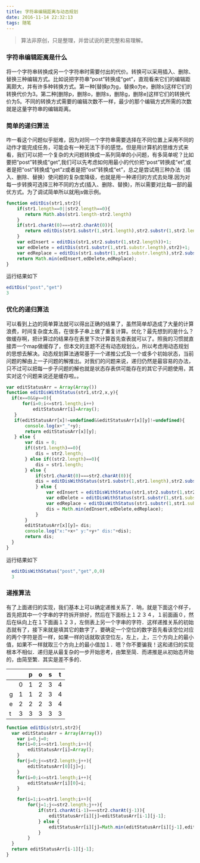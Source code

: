 ```yaml
---
title: 字符串编辑距离与动态规划
date: 2016-11-14 22:32:13
tags: 随笔
---
```


> 算法非原创，只是整理，并尝试说的更完整和易理解。

### 字符串编辑距离是什么
将一个字符串转换成另一个字符串时需要付出的代价。转换可以采用插入、删除、替换三种编辑方式。比如说把字符串“post”转换成“get”，直观看来它们的编辑距离颇大，并有许多种转换方式。第一种[替换p为g，替换o为e，删除s]这样它们的转换代价为3。第二种[删除p，删除o，删除s，删除g，删除e]这样它们的转换代价为5。不同的转换方式需要的编辑次数不一样，最少的那个编辑方式所需的次数就是这量字符串的编辑距离。
### 简单的递归算法
咋一看这个问题似乎挺难，因为对同一个字符串需要选择在不同位置上采用不同的动作才能完成任务，可能会有一种无法下手的感觉。但是用计算机的思维方式来看，我们可以把一个复杂的大问题转换成一系列简单的小问题，有多简单呢？比如要把“post”转换成“get”,我们可以先考虑如何用最小的代价把“post”转换成“et”,或者是把“ost”转换成“get”z或者是把“ost”转换成“et”，总之是尝试用三种办法（插入、删除、替换）使问题的复杂度降级，也就是用一种递归的方式去处理.因为对每一步转换可选择三种不同的方式(插入、删除、替换)，所以需要对比每一部的最优方式。为了调试简单所以就用js做示例。

```js
function editDis(str1,str2){
    if(str1.length==0||str2.length==0){
       return Math.abs(str1.length-str2.length)
    }
    if(str1.charAt(0)===str2.charAt(0)){
       return editDis(str1.substr(1,str1.length),str2.substr(1,str2.length))
    }
    var edInsert = editDis(str1,str2.substr(1,str2.length))+1;
    var edDelete = editDis(str1.substr(1,str1.substr.length),str2)+1;
    var edReplace = editDis(str1.substr(1,str1.substr.length),str2.substr(1,str2.length))+1;
    return Math.min(edInsert,edDelete,edReplace);
}
```
运行结果如下
```js
editDis("post","get")
3
```
### 优化的递归算法
可以看到上边的简单算法就可以得出正确的结果了，虽然简单却造成了大量的计算浪费，时间复杂度太高，在很多子串上做了重复计算。优化？最先想到的是什么？做缓存啊，把计算过的结果存在表里下次计算首先查表就可以了。照我的习惯就直接弄一个map做缓存了，但本文的主题不还有动态规划么，所以考虑用动态规划的思想去解决。动态规划算法通常基于一个递推公式及一个或多个初始状态，当前问题的解由上一子问题的解推出。对我们的问题来说，递归仍然是最容易的办法，只不过可以把每一步子问题的解也就是状态存表供可能存在的其它子问题使用，其实对这个问题来说还是缓存啦。。

```js
var editStatusArr = Array(Array())
function editDisWithStatus(str1,str2,x,y){
  if(x==0&&y==0){
      for(i=0;i<=str1.length;i++)
          editStatusArr[i]=Array();
   }
   if(editStatusArr[x]!=undefined&&editStatusArr[x][y]!=undefined){
       console.log(x+"_"+y);
       return editStatusArr[x][y];
   } else {
       var dis = 0;
       if((str1.length)==0){
           dis = str2.length;
       } else if((str2.length)==0){
           dis = str1.length;
       } else {
           if(str1.charAt(0)===str2.charAt(0)){
           dis = editDisWithStatus(str1.substr(1,str1.length),str2.substr(1,str2.length),x+1,y+1);
           } else {
               var edInsert = editDisWithStatus(str1,str2.substr(1,str2.length),x,y+1)+1;
               var edDelete = editDisWithStatus(str1.substr(1,str1.substr.length),str2,x+1,y)+1;
               var edReplace = editDisWithStatus(str1.substr(1,str1.substr.length),str2.substr(1,str2.length),x+1,y+1)+1;
               dis = Math.min(edInsert,edDelete,edReplace);
           }
       }
       editStatusArr[x][y]= dis;
       console.log("x:"+x+" y:"+y+" dis:"+dis);
       return dis;
  }
}
```
运行结果如下
```js
  editDisWithStatus("post","get",0,0)
  3
```
### 递推算法
有了上面递归的实现，我们基本上可以确定递推关系了．呐，就是下面这个样子，首先把其中一个字串的字符拆开排好，然后在下面标上１２３４，１前面画０，然后在纵向上在１下面画１２３，左侧表上另一个字串的字符．这样递推关系的初始态就有了，接下来就是填其它的数字了，要确定一个空位的数字首先看该空位对应的两个字符是否一样，如果一样的话就取该空位左，左上，上，三个方向上的最小值，如果不一样就取三个方向上的最小值加１．嗯？你不要骗我！这和递归的实现根本不相似．递归是从最复杂的一步开始思考，由繁至简．而递推是从初始态开始的，由简至繁．其实是差不多的．

| | |p|o|s|t
|-|-|-|-|-|-
| |0|1|2|3|4
|g|1|1|2|3|4
|e|2|2|2|3|4
|t|3|3|3|3|3

```js
function editDis(str1,str2){
  var editStatusArr = Array(Array())
    var i=0,j=0;
    for(i=0;i<=str1.length;i++){
        editStatusArr[i]=Array();
    }
    for(j=0;j<=str2.length;j++){
        editStatusArr[0][j]=j;
    }
    for(i=0;i<=str1.length;i++){
        editStatusArr[i][0]=i;
    }

    for(i=1;i<=str1.length;i++){
        for(j=1;j<=str2.length;j++){
            if(str1.charAt(i-1)===str2.charAt(j-1)){
                editStatusArr[i][j]=editStatusArr[i-1][j-1];
            } else {
                editStatusArr[i][j]=Math.min(editStatusArr[i][j-1],editStatusArr[i-1][j],editStatusArr[i-1][j-1])+1;
            }
        }
  }
  return editStatusArr[i-1][j-1];
}
```

